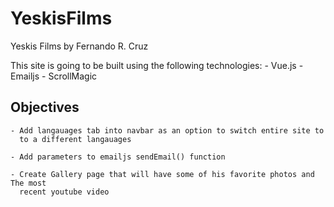 # YeskisFilms
Yeskis Films by Fernando R. Cruz

This site is going to be built using the following technologies:
    - Vue.js
    - Emailjs
    - ScrollMagic


## Objectives
    - Add langauages tab into navbar as an option to switch entire site to
      to a different langauages
    
    - Add parameters to emailjs sendEmail() function

    - Create Gallery page that will have some of his favorite photos and The most
      recent youtube video

    